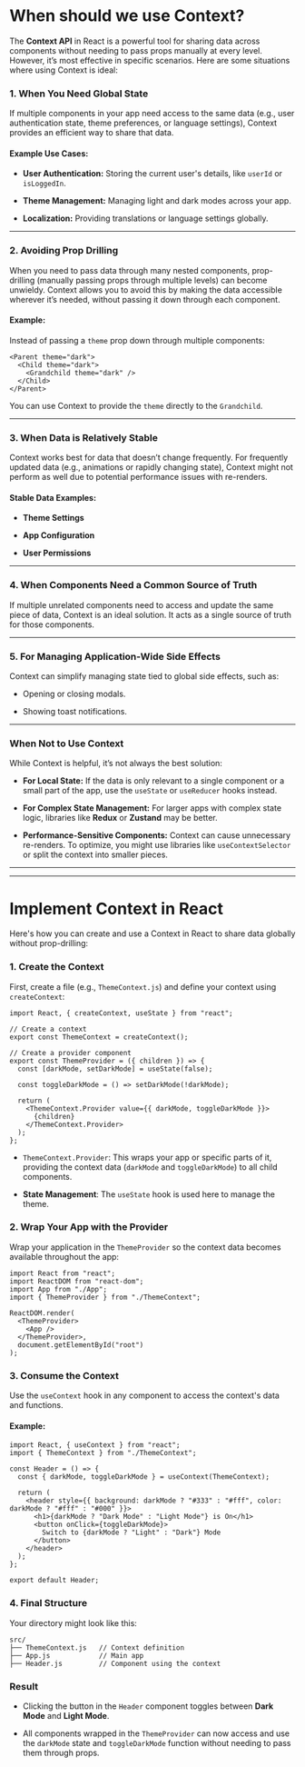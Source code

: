 # When should we use Context?

The **Context API** in React is a powerful tool for sharing data across components without needing to pass props manually at every level. However, it’s most effective in specific scenarios. Here are some situations where using Context is ideal:

### **1. When You Need Global State**

If multiple components in your app need access to the same data (e.g., user authentication state, theme preferences, or language settings), Context provides an efficient way to share that data.

#### Example Use Cases:

- **User Authentication:** Storing the current user's details, like `userId` or `isLoggedIn`.
    
- **Theme Management:** Managing light and dark modes across your app.
    
- **Localization:** Providing translations or language settings globally.

---

### **2. Avoiding Prop Drilling**

When you need to pass data through many nested components, prop-drilling (manually passing props through multiple levels) can become unwieldy. Context allows you to avoid this by making the data accessible wherever it’s needed, without passing it down through each component.

#### Example:

Instead of passing a `theme` prop down through multiple components:

```
<Parent theme="dark">
  <Child theme="dark">
    <Grandchild theme="dark" />
  </Child>
</Parent>

```

You can use Context to provide the `theme` directly to the `Grandchild`.

---

### **3. When Data is Relatively Stable**

Context works best for data that doesn’t change frequently. For frequently updated data (e.g., animations or rapidly changing state), Context might not perform as well due to potential performance issues with re-renders.

#### Stable Data Examples:

- **Theme Settings**
    
- **App Configuration**
    
- **User Permissions**

---
### **4. When Components Need a Common Source of Truth**

If multiple unrelated components need to access and update the same piece of data, Context is an ideal solution. It acts as a single source of truth for those components.

---

### **5. For Managing Application-Wide Side Effects**

Context can simplify managing state tied to global side effects, such as:

- Opening or closing modals.
    
- Showing toast notifications.

---
### **When Not to Use Context**

While Context is helpful, it’s not always the best solution:

- **For Local State:** If the data is only relevant to a single component or a small part of the app, use the `useState` or `useReducer` hooks instead.
    
- **For Complex State Management:** For larger apps with complex state logic, libraries like **Redux** or **Zustand** may be better.
    
- **Performance-Sensitive Components:** Context can cause unnecessary re-renders. To optimize, you might use libraries like `useContextSelector` or split the context into smaller pieces.

---
---

# Implement Context in React

Here's how you can create and use a Context in React to share data globally without prop-drilling:

### **1. Create the Context**

First, create a file (e.g., `ThemeContext.js`) and define your context using `createContext`:

```
import React, { createContext, useState } from "react";

// Create a context
export const ThemeContext = createContext();

// Create a provider component
export const ThemeProvider = ({ children }) => {
  const [darkMode, setDarkMode] = useState(false);

  const toggleDarkMode = () => setDarkMode(!darkMode);

  return (
    <ThemeContext.Provider value={{ darkMode, toggleDarkMode }}>
      {children}
    </ThemeContext.Provider>
  );
};

```

- `ThemeContext.Provider`: This wraps your app or specific parts of it, providing the context data (`darkMode` and `toggleDarkMode`) to all child components.
    
- **State Management**: The `useState` hook is used here to manage the theme.

### **2. Wrap Your App with the Provider**

Wrap your application in the `ThemeProvider` so the context data becomes available throughout the app:

```
import React from "react";
import ReactDOM from "react-dom";
import App from "./App";
import { ThemeProvider } from "./ThemeContext";

ReactDOM.render(
  <ThemeProvider>
    <App />
  </ThemeProvider>,
  document.getElementById("root")
);

```

### **3. Consume the Context**

Use the `useContext` hook in any component to access the context's data and functions.

#### Example:

```
import React, { useContext } from "react";
import { ThemeContext } from "./ThemeContext";

const Header = () => {
  const { darkMode, toggleDarkMode } = useContext(ThemeContext);

  return (
    <header style={{ background: darkMode ? "#333" : "#fff", color: darkMode ? "#fff" : "#000" }}>
      <h1>{darkMode ? "Dark Mode" : "Light Mode"} is On</h1>
      <button onClick={toggleDarkMode}>
        Switch to {darkMode ? "Light" : "Dark"} Mode
      </button>
    </header>
  );
};

export default Header;

```

### **4. Final Structure**

Your directory might look like this:

```
src/
├── ThemeContext.js   // Context definition
├── App.js            // Main app
├── Header.js         // Component using the context
```

### **Result**

- Clicking the button in the `Header` component toggles between **Dark Mode** and **Light Mode**.
    
- All components wrapped in the `ThemeProvider` can now access and use the `darkMode` state and `toggleDarkMode` function without needing to pass them through props.